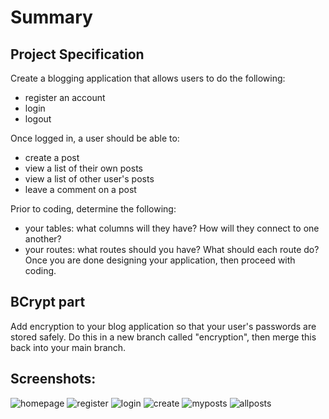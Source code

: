 # **Summary**

## Project Specification
Create a blogging application that allows users to do the following:
- register an account
- login
- logout

Once logged in, a user should be able to:
- create a post
- view a list of their own posts
- view a list of other user's posts
- leave a comment on a post

Prior to coding, determine the following:
- your tables: what columns will they have? How will they connect to one another?
- your routes: what routes should you have? What should each route do?
Once you are done designing your application, then proceed with coding.

## **BCrypt part**
Add encryption to your blog application so that your user's passwords are stored safely. Do this in a new branch called "encryption", then merge this back into your main branch.


## Screenshots:
![homepage](https://user-images.githubusercontent.com/27499173/27772764-17bce40e-5f69-11e7-8779-b63a2c3ee064.PNG)
![register](https://user-images.githubusercontent.com/27499173/27772765-1a72c72c-5f69-11e7-9c5b-54db5d39223f.PNG)
![login](https://user-images.githubusercontent.com/27499173/27772766-1c2717d0-5f69-11e7-9e46-5e335689141d.PNG)
![create](https://user-images.githubusercontent.com/27499173/27772767-1fd3dcd8-5f69-11e7-942e-354deeb1faf9.PNG)
![myposts](https://user-images.githubusercontent.com/27499173/27772769-21e7dc0e-5f69-11e7-9141-944cde90901a.PNG)
![allposts](https://user-images.githubusercontent.com/27499173/27772770-2343aa4c-5f69-11e7-891e-93411d796d90.PNG)

